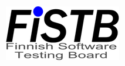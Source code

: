 <span class="sponsor"> <a href="http://http://www.fistb.fi/"><img src="/images/2017/sponsors/fistb.png" /></a></span>
